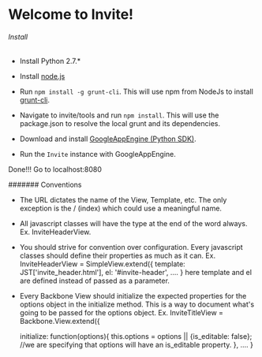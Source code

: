 # Welcome to Invite!



###### Install

* Install Python 2.7.*

* Install [node.js](http://nodejs.org/)

* Run `npm install -g grunt-cli`. This will use npm from NodeJs to install [grunt-cli](http://gruntjs.com/getting-started#installing-the-cli).

* Navigate to invite/tools and run `npm install`. This will use the package.json to resolve the local grunt and its dependencies.

* Download and install [GoogleAppEngine (Python SDK)](https://cloud.google.com/appengine/downloads).

* Run the `Invite` instance with GoogleAppEngine.

Done!!! Go to localhost:8080


####### Conventions

* The URL dictates the name of the View, Template, etc. The only exception is the / (index) which could use a meaningful name.

* All javascript classes will have the type at the end of the word always. Ex. InviteHeaderView.

* You should strive for convention over configuration. Every javascript classes should define their properties as much as it can.
Ex. InviteHeaderView = SimpleView.extend({
        template: JST['invite_header.html'],
        el: '#invite-header',
        ....
    }
 here template and el are defined instead of passed as a parameter.

 * Every Backbone View should initialize the expected properties for the options object in the initialize method. This is a way
 to document what's going to be passed for the options object. Ex.
 InviteTitleView = Backbone.View.extend({

    initialize: function(options){
        this.options = options || {is_editable: false}; //we are specifying that options will have an is_editable property.
    },
    ....
   }


